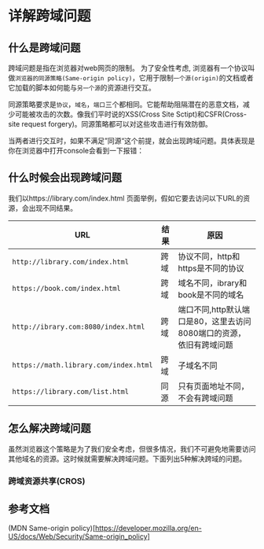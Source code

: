 # 详解跨域问题

## 什么是跨域问题
跨域问题是指在浏览器对web网页的限制。
为了安全性考虑, 浏览器有一个协议叫做`浏览器的同源策略(Same-origin policy)`，它用于限制`一个源(origin)`的文档或者它加载的脚本如何能与`另一个源`的资源进行交互。

同源策略要求是`协议`，`域名`，`端口`三个都相同。它能帮助阻隔潜在的恶意文档，减少可能被攻击的次数。像我们平时说的XSS(Cross Site Sctipt)和CSFR(Cross-site request forgery)。同源策略都可以对这些攻击进行有效防御。

当两者进行交互时，如果不满足”同源“这个前提，就会出现跨域问题。具体表现是你在浏览器中打开console会看到一下报错：


## 什么时候会出现跨域问题
我们以https://library.com/index.html 页面举例，假如它要去访问以下URL的资源，会出现不同结果。

| URL | 结果 | 原因 |
| --- | --- | ---- |
| `http://library.com/index.html` | 跨域 | 协议不同，http和https是不同的协议 |
| `https://book.com/index.html` | 跨域 | 域名不同，ibrary和book是不同的域名 |
| `http://ibrary.com:8080/index.html` | 跨域 | 端口不同,http默认端口是80，这里去访问8080端口的资源，依旧有跨域问题 |
| `https://math.library.com/index.html` | 跨域 | 子域名不同 |
| `https://library.com/list.html` | 同源 | 只有页面地址不同，不会有跨域问题 |

## 怎么解决跨域问题
虽然浏览器这个策略是为了我们安全考虑，但很多情况，我们不可避免地需要访问其他域名的资源。这时候就需要解决跨域问题。下面列出5种解决跨域的问题。
### 跨域资源共享(CROS)


## 参考文档
(MDN Same-origin policy)[https://developer.mozilla.org/en-US/docs/Web/Security/Same-origin_policy]